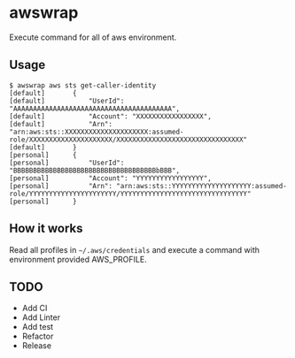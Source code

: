 
# awswrap

Execute command for all of aws environment.

## Usage

```
$ awswrap aws sts get-caller-identity
[default]       {
[default]           "UserId": "AAAAAAAAAAAAAAAAAAAAAAAAAAAAAAAAAAAAAAAA",
[default]           "Account": "XXXXXXXXXXXXXXXXX",
[default]           "Arn": "arn:aws:sts::XXXXXXXXXXXXXXXXXXXXX:assumed-role/XXXXXXXXXXXXXXXXXXXXX/XXXXXXXXXXXXXXXXXXXXXXXXXXXXXXXX"
[default]       }
[personal]      {
[personal]          "UserId": "BBBBBBBBBBBBBBBBBBBBBBBBBBBBBBBBBBBBbBBB",
[personal]          "Account": "YYYYYYYYYYYYYYYYY",
[personal]          "Arn": "arn:aws:sts::YYYYYYYYYYYYYYYYYYYY:assumed-role/YYYYYYYYYYYYYYYYYYYYYY/YYYYYYYYYYYYYYYYYYYYYYYYYYYYYYYY"
[personal]      }
```

## How it works

Read all profiles in `~/.aws/credentials` and execute a command with environment provided AWS_PROFILE.

## TODO

* Add CI
* Add Linter
* Add test
* Refactor
* Release